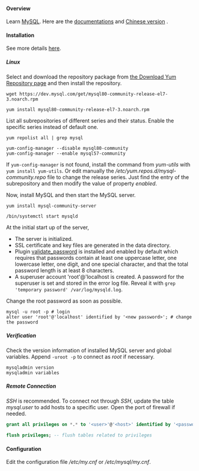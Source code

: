 #### Overview

Learn [MySQL](https://www.mysql.com/). Here are the [documentations](https://dev.mysql.com/doc/) and [Chinese version](https://www.mysqlzh.com/) .

#### Installation

See more details [here](https://dev.mysql.com/doc/refman/5.7/en/installing.html).

##### Linux

Select and download the repository package from [the Download Yum Repository page](https://dev.mysql.com/downloads/repo/yum/) and then install the repository.

```shell
wget https://dev.mysql.com/get/mysql80-community-release-el7-3.noarch.rpm

yum install mysql80-community-release-el7-3.noarch.rpm
```

List all subrepositories of different series and their status. Enable the specific series instead of default one.

```shell
yum repolist all | grep mysql

yum-config-manager --disable mysql80-community
yum-config-manager --enable mysql57-community
```

If `yum-config-manager` is not found, install the command from *yum-utils* with `yum install yum-utils`. Or edit manually the */etc/yum.repos.d/mysql-community.repo* file to change the release series. Just find the entry of the subrepository and then modify the value of property *enabled*.

Now, install MySQL and then start the MySQL server.

```shell
yum install mysql-community-server

/bin/systemctl start mysqld
```

At the initial start up of the server,

- The server is initialized.
- SSL certificate and key files are generated in the data directory.
- Plugin [validate_password](https://dev.mysql.com/doc/refman/5.7/en/validate-password.html) is installed and enabled by default which requires that passwords contain at least one uppercase letter, one lowercase letter, one digit, and one special character, and that the total password length is at least 8 characters.
- A superuser account 'root'@'localhost is created. A password for the superuser is set and stored in the error log file. Reveal it with `grep 'temporary password' /var/log/mysqld.log`.

Change the root password as soon as possible.

```shell
mysql -u root -p # login
alter user 'root'@'localhost' identified by '<new password>'; # change the password
```

##### Verification

Check the version information of installed MySQL server and global variables. Append `-uroot -p` to connect as *root* if necessary.

```shell
mysqladmin version
mysqladmin variables
```

##### Remote Connection

*SSH* is recommended. To connect not through *SSH*, update the table *mysql.user* to add hosts to a specific user. Open the port of firewall if needed.

```sql
grant all privileges on *.* to '<user>'@'<host>' identified by '<password>';

flush privileges; -- flush tables related to privileges
```

#### Configuration

Edit the configuration file */etc/my.cnf* or */etc/mysql/my.cnf*.
